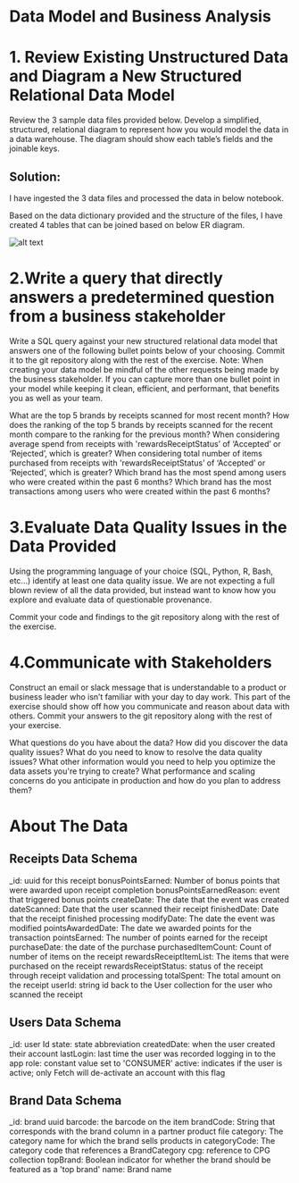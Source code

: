 # Data Model and Business Analysis

# 1. Review Existing Unstructured Data and Diagram a New Structured Relational Data Model

Review the 3 sample data files provided below. Develop a simplified, structured, relational diagram to represent how you would model the data in a data warehouse. The diagram should show each table’s fields and the joinable keys. 

## Solution:

I have ingested the 3 data files and processed the data in below notebook.

Based on the data dictionary provided and the structure of the files, I have created 4 tables that can be joined based on below ER diagram.

![alt text](https://github.com/Rashmi0206/User-Analysis/blob/main/Database%20ER%20diagram%20(crow's%20foot).png?raw=true)


# 2.Write a query that directly answers a predetermined question from a business stakeholder
Write a SQL query against your new structured relational data model that answers one of the following bullet points below of your choosing. Commit it to the git repository along with the rest of the exercise.
Note: When creating your data model be mindful of the other requests being made by the business stakeholder. If you can capture more than one bullet point in your model while keeping it clean, efficient, and performant, that benefits you as well as your team.


What are the top 5 brands by receipts scanned for most recent month?
How does the ranking of the top 5 brands by receipts scanned for the recent month compare to the ranking for the previous month?
When considering average spend from receipts with 'rewardsReceiptStatus’ of ‘Accepted’ or ‘Rejected’, which is greater?
When considering total number of items purchased from receipts with 'rewardsReceiptStatus’ of ‘Accepted’ or ‘Rejected’, which is greater?
Which brand has the most spend among users who were created within the past 6 months?
Which brand has the most transactions among users who were created within the past 6 months?


# 3.Evaluate Data Quality Issues in the Data Provided
Using the programming language of your choice (SQL, Python, R, Bash, etc...) identify at least one data quality issue. We are not expecting a full blown review of all the data provided, but instead want to know how you explore and evaluate data of questionable provenance.

Commit your code and findings to the git repository along with the rest of the exercise.

# 4.Communicate with Stakeholders
Construct an email or slack message that is understandable to a product or business leader who isn’t familiar with your day to day work. This part of the exercise should show off how you communicate and reason about data with others. Commit your answers to the git repository along with the rest of your exercise.

What questions do you have about the data?
How did you discover the data quality issues?
What do you need to know to resolve the data quality issues?
What other information would you need to help you optimize the data assets you're trying to create?
What performance and scaling concerns do you anticipate in production and how do you plan to address them?



# About The Data
## Receipts Data Schema
_id: uuid for this receipt
bonusPointsEarned: Number of bonus points that were awarded upon receipt completion
bonusPointsEarnedReason: event that triggered bonus points
createDate: The date that the event was created
dateScanned: Date that the user scanned their receipt
finishedDate: Date that the receipt finished processing
modifyDate: The date the event was modified
pointsAwardedDate: The date we awarded points for the transaction
pointsEarned: The number of points earned for the receipt
purchaseDate: the date of the purchase
purchasedItemCount: Count of number of items on the receipt
rewardsReceiptItemList: The items that were purchased on the receipt
rewardsReceiptStatus: status of the receipt through receipt validation and processing
totalSpent: The total amount on the receipt
userId: string id back to the User collection for the user who scanned the receipt

## Users Data Schema
_id: user Id
state: state abbreviation
createdDate: when the user created their account
lastLogin: last time the user was recorded logging in to the app
role: constant value set to 'CONSUMER'
active: indicates if the user is active; only Fetch will de-activate an account with this flag

## Brand Data Schema

_id: brand uuid
barcode: the barcode on the item
brandCode: String that corresponds with the brand column in a partner product file
category: The category name for which the brand sells products in
categoryCode: The category code that references a BrandCategory
cpg: reference to CPG collection
topBrand: Boolean indicator for whether the brand should be featured as a 'top brand'
name: Brand name

